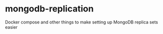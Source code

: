 # mongodb-replication
Docker compose and other things to make setting up MongoDB replica sets easier
